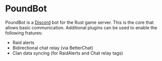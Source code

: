 # PoundBot

PoundBot is a [Discord](https://discord.gg/) bot for the Rust game server. This
is the core that allows basic communication. Additional plugins can be used to
enable the following fratures:
 * Raid alerts
 * Bidirectional chat relay (via BetterChat)
 * Clan data syncing (for RaidAlerts and Chat relay tags)